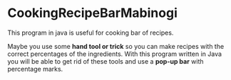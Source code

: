 # CookingRecipeBarMabinogi

This program in java is useful for cooking bar of recipes.

Maybe you use some <b>hand tool or trick</b> so you can make recipes with the correct percentages of the ingredients.
With this program written in Java you will be able to get rid of these tools and use a <b>pop-up bar</b> with percentage marks.
